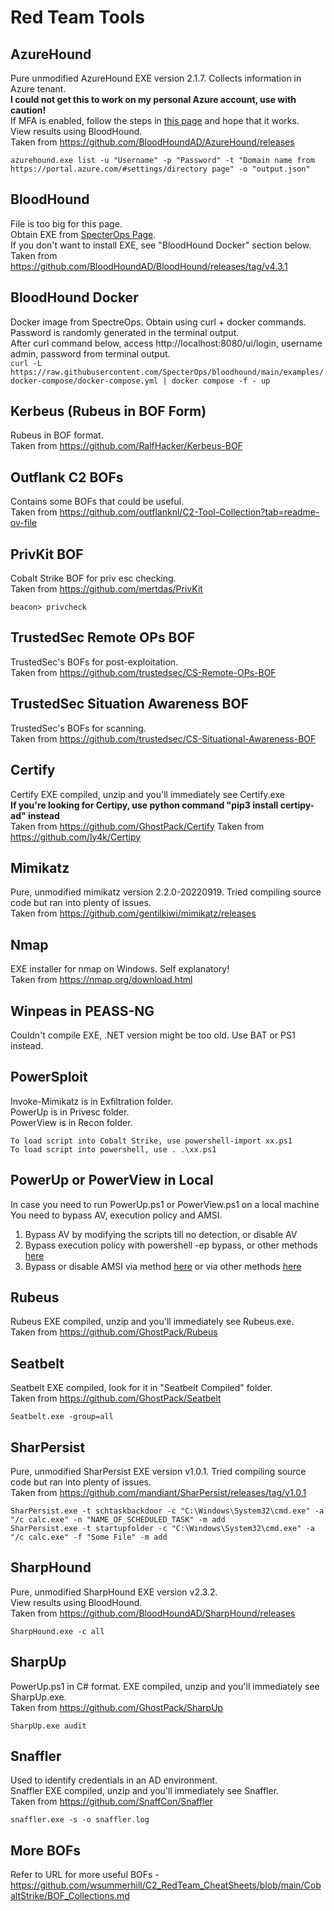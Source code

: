 # Red Team Tools

## AzureHound
Pure unmodified AzureHound EXE version 2.1.7. Collects information in Azure tenant.  
**I could not get this to work on my personal Azure account, use with caution!**  
If MFA is enabled, follow the steps in [this page](https://bloodhound.readthedocs.io/en/latest/data-collection/azurehound.html#dealing-with-multi-factor-auth-and-conditional-access-policies) and hope that it works.  
View results using BloodHound.  
Taken from https://github.com/BloodHoundAD/AzureHound/releases  

``azurehound.exe list -u "Username" -p "Password" -t "Domain name from https://portal.azure.com/#settings/directory page" -o "output.json"``

## BloodHound
File is too big for this page.  
Obtain EXE from [SpecterOps Page](https://github.com/SpecterOps/BloodHound/releases/tag/v5.7.1).  
If you don't want to install EXE, see "BloodHound Docker" section below.  
Taken from https://github.com/BloodHoundAD/BloodHound/releases/tag/v4.3.1

## BloodHound Docker
Docker image from SpectreOps. Obtain using curl + docker commands.  
Password is randomly generated in the terminal output.  
After curl command below, access http://localhost:8080/ui/login, username admin, password from terminal output.  
``curl -L https://raw.githubusercontent.com/SpecterOps/bloodhound/main/examples/docker-compose/docker-compose.yml | docker compose -f - up``  

## Kerbeus (Rubeus in BOF Form)
Rubeus in BOF format.  
Taken from https://github.com/RalfHacker/Kerbeus-BOF

## Outflank C2 BOFs
Contains some BOFs that could be useful.  
Taken from https://github.com/outflanknl/C2-Tool-Collection?tab=readme-ov-file

## PrivKit BOF
Cobalt Strike BOF for priv esc checking.  
Taken from https://github.com/mertdas/PrivKit

``beacon> privcheck``

## TrustedSec Remote OPs BOF
TrustedSec's BOFs for post-exploitation.  
Taken from https://github.com/trustedsec/CS-Remote-OPs-BOF

## TrustedSec Situation Awareness BOF
TrustedSec's BOFs for scanning.  
Taken from https://github.com/trustedsec/CS-Situational-Awareness-BOF

## Certify
Certify EXE compiled, unzip and you'll immediately see Certify.exe  
**If you're looking for Certipy, use python command "pip3 install certipy-ad" instead**  
Taken from https://github.com/GhostPack/Certify
Taken from https://github.com/ly4k/Certipy

## Mimikatz
Pure, unmodified mimikatz version 2.2.0-20220919. Tried compiling source code but ran into plenty of issues.  
Taken from https://github.com/gentilkiwi/mimikatz/releases

## Nmap
EXE installer for nmap on Windows. Self explanatory!  
Taken from https://nmap.org/download.html

## Winpeas in PEASS-NG
Couldn't compile EXE, .NET version might be too old. Use BAT or PS1 instead.  

## PowerSploit
Invoke-Mimikatz is in Exfiltration folder.  
PowerUp is in Privesc folder.  
PowerView is in Recon folder.  
  
``To load script into Cobalt Strike, use powershell-import xx.ps1``  
``To load script into powershell, use . .\xx.ps1``

## PowerUp or PowerView in Local
In case you need to run PowerUp.ps1 or PowerView.ps1 on a local machine  
You need to bypass AV, execution policy and AMSI.  
1) Bypass AV by modifying the scripts till no detection, or disable AV  
2) Bypass execution policy with powershell -ep bypass, or other methods [here](https://www.netspi.com/blog/technical/network-penetration-testing/15-ways-to-bypass-the-powershell-execution-policy/)  
3) Bypass or disable AMSI via method [here](https://rootrecipe.medium.com/advanced-powerup-ps1-usage-ad0f6d713a9f) or via other methods [here](https://gist.github.com/D3Ext/bf57673644ba08e729f65892e0dae6c4)  


## Rubeus
Rubeus EXE compiled, unzip and you'll immediately see Rubeus.exe.  
Taken from https://github.com/GhostPack/Rubeus

## Seatbelt
Seatbelt EXE compiled, look for it in "Seatbelt Compiled" folder.  
Taken from https://github.com/GhostPack/Seatbelt   

``Seatbelt.exe -group=all``

## SharPersist
Pure, unmodified SharPersist EXE version v1.0.1. Tried compiling source code but ran into plenty of issues.  
Taken from https://github.com/mandiant/SharPersist/releases/tag/v1.0.1   

``SharPersist.exe -t schtaskbackdoor -c "C:\Windows\System32\cmd.exe" -a "/c calc.exe" -n "NAME_OF_SCHEDULED_TASK" -m add``  
``SharPersist.exe -t startupfolder -c "C:\Windows\System32\cmd.exe" -a "/c calc.exe" -f "Some File" -m add``

## SharpHound
Pure, unmodified SharpHound EXE version v2.3.2.  
View results using BloodHound.  
Taken from https://github.com/BloodHoundAD/SharpHound/releases  

``SharpHound.exe -c all``

## SharpUp
PowerUp.ps1 in C# format. EXE compiled, unzip and you'll immediately see SharpUp.exe.  
Taken from https://github.com/GhostPack/SharpUp  

``SharpUp.exe audit``

## Snaffler
Used to identify credentials in an AD environment.  
Snaffler EXE compiled, unzip and you'll immediately see Snaffler.  
Taken from https://github.com/SnaffCon/Snaffler  

``snaffler.exe -s -o snaffler.log``

## More BOFs
Refer to URL for more useful BOFs - https://github.com/wsummerhill/C2_RedTeam_CheatSheets/blob/main/CobaltStrike/BOF_Collections.md
